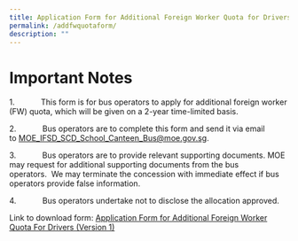 ```yaml
---
title: Application Form for Additional Foreign Worker Quota for Drivers
permalink: /addfwquotaform/
description: ""
---
```

# Important Notes

1.            This form is for bus operators to apply for additional foreign worker (FW) quota, which will be given on a 2-year time-limited basis. 

2.            Bus operators are to complete this form and send it via email to [MOE\_IFSD\_SCD\_School\_Canteen\_Bus@moe.gov.sg](___mailto:MOE_IFSD_SCD_School_Canteen_Bus@moe.gov.sg).

3.            Bus operators are to provide relevant supporting documents. MOE may request for additional supporting documents from the bus operators.  We may terminate the concession with immediate effect if bus operators provide false information.

4.            Bus operators undertake not to disclose the allocation approved.

Link to download form:
[Application Form for Additional Foreign Worker Quota For Drivers (Version 1)](/files/sample%20-%20school%20bus%20services.pdf)